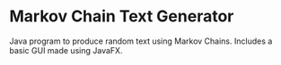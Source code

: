 # Markov Chain Text Generator
Java program to produce random text using Markov Chains.
Includes a basic GUI made using JavaFX.
